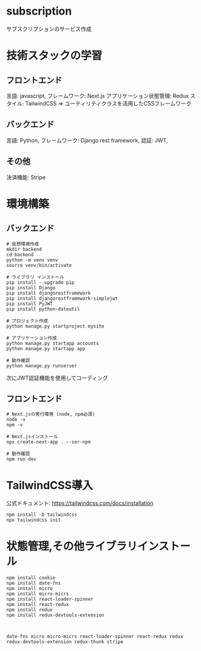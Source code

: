 # subscription
サブスクリプションのサービス作成

# 技術スタックの学習
## フロントエンド
言語: javascript,
フレームワーク: Next.js
アプリケーション状態管理: Redux
スタイル: TailwindCSS => ユーティリティクラスを活用したCSSフレームワーク


## バックエンド
言語: Python,
フレームワーク: Django rest framework,
認証: JWT,

## その他
決済機能: Stripe  

# 環境構築
## バックエンド
```
# 仮想環境作成
mkdir backend
cd backend
python -m venv venv 
source venv/bin/activate

# ライブラリ インストール 
pip install --upgrade pip 
pip install Django 
pip install djangorestframework
pip install djangorestframework-simplejwt
pip install PyJWT
pip install python-dateutil 

# プロジェクト作成
python manage.py startproject mysite

# アプリケーション作成
python manage.py startapp accounts
python manage.py startapp app

# 動作確認
python manage.py runserver
```
次にJWT認証機能を使用してコーディング

## フロントエンド
```
# Next.jsの実行環境 (node, npm必須)
node -v
npm -v

# Next.jsインストール
npx create-next-app . --ser-npm

# 動作確認
npm run dev
```
# TailwindCSS導入
公式ドキュメント: https://tailwindcss.com/docs/installation
```
npm install -D tailwindcss
npx tailwindcss init
```

# 状態管理,その他ライブラリインストール
```
npm install cookie 
npm install date-fns
npm install micro
npm install micro-micrs 
npm install react-loader-spinner
npm install react-redux
npm install redux
npm install redux-devtools-extension



date-fns micro micro-micrs react-loader-spinner react-redux redux redux-devtools-extension redux-thunk stripe

```